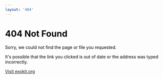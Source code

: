 ```yaml
---
layout: '404'
---
```

<span style="color:black">
<h1>404 Not Found</h1>

Sorry, we could not find the page or file you requested.

It's possible that the link you clicked is out of date or the address was typed incorrectly.

<a href="https://exokit.org/">Visit exokit.org</a>
</span>
